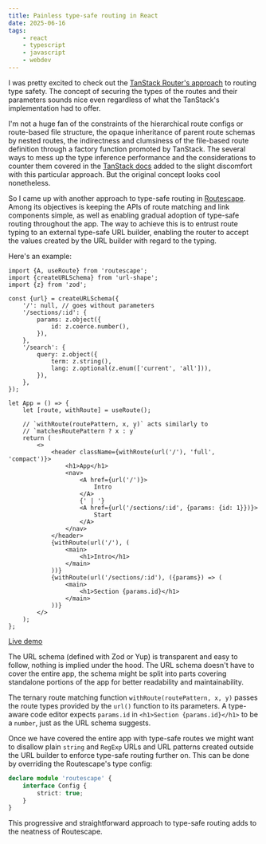 ```yaml
---
title: Painless type-safe routing in React
date: 2025-06-16
tags:
    - react
    - typescript
    - javascript
    - webdev
---
```


I was pretty excited to check out the [TanStack Router's approach](https://tanstack.com/blog/search-params-are-state) to routing type safety. The concept of securing the types of the routes and their parameters sounds nice even regardless of what the TanStack's implementation had to offer.

I'm not a huge fan of the constraints of the hierarchical route configs or route-based file structure, the opaque inheritance of parent route schemas by nested routes, the indirectness and clumsiness of the file-based route definition through a factory function promoted by TanStack. The several ways to mess up the type inference performance and the considerations to counter them covered in the [TanStack docs](https://tanstack.com/router/latest/docs/framework/react/guide/type-safety) added to the slight discomfort with this particular approach. But the original concept looks cool nonetheless.

So I came up with another approach to type-safe routing in [Routescape](https://routescape.js.org). Among its objectives is keeping the APIs of route matching and link components simple, as well as enabling gradual adoption of type-safe routing throughout the app. The way to achieve this is to entrust route typing to an external type-safe URL builder, enabling the router to accept the values created by the URL builder with regard to the typing.

Here's an example:

```tsx
import {A, useRoute} from 'routescape';
import {createURLSchema} from 'url-shape';
import {z} from 'zod';

const {url} = createURLSchema({
    '/': null, // goes without parameters
    '/sections/:id': {
        params: z.object({
            id: z.coerce.number(),
        }),
    },
    '/search': {
        query: z.object({
            term: z.string(),
            lang: z.optional(z.enum(['current', 'all'])),
        }),
    },
});

let App = () => {
    let [route, withRoute] = useRoute();

    // `withRoute(routePattern, x, y)` acts similarly to
    // `matchesRoutePattern ? x : y`
    return (
        <>
            <header className={withRoute(url('/'), 'full', 'compact')}>
                <h1>App</h1>
                <nav>
                    <A href={url('/')}>
                        Intro
                    </A>
                    {' | '}
                    <A href={url('/sections/:id', {params: {id: 1}})}>
                        Start
                    </A>
                </nav>
            </header>
            {withRoute(url('/'), (
                <main>
                    <h1>Intro</h1>
                </main>
            ))}
            {withRoute(url('/sections/:id'), ({params}) => (
                <main>
                    <h1>Section {params.id}</h1>
                </main>
            ))}
        </>
    );
};
```

[Live demo](https://codesandbox.io/p/sandbox/little-moon-393y94?file=%2Fsrc%2FApp.tsx)

The URL schema (defined with Zod or Yup) is transparent and easy to follow, nothing is implied under the hood. The URL schema doesn't have to cover the entire app, the schema might be split into parts covering standalone portions of the app for better readability and maintainability.

The ternary route matching function `withRoute(routePattern, x, y)` passes the route types provided by the `url()` function to its parameters. A type-aware code editor expects `params.id` in `<h1>Section {params.id}</h1>` to be a `number`, just as the URL schema suggests.

Once we have covered the entire app with type-safe routes we might want to disallow plain `string` and `RegExp` URLs and URL patterns created outside the URL builder to enforce type-safe routing further on. This can be done by overriding the Routescape's type config:

```ts
declare module 'routescape' {
    interface Config {
        strict: true;
    }
}
```

This progressive and straightforward approach to type-safe routing adds to the neatness of Routescape.
